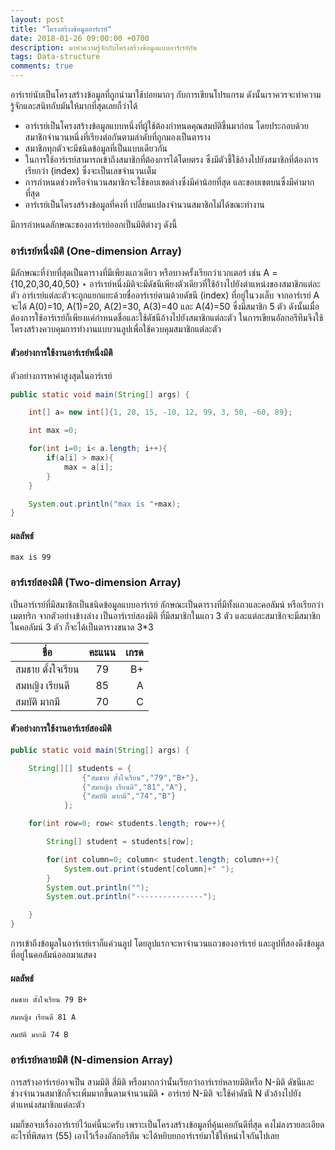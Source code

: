 ```yaml
---
layout: post
title: "โครงสร้างข้อมูลอาร์เรย์"
date: 2018-01-26 09:00:00 +0700
description: มาทำความรู้จักกับโครงสร้างข้อมูลแบบอาร์เรย์กัน
tags: Data-structure
comments: true
---
```

อาร์เรย์นับเป็นโครงสร้างข้อมูลที่ถูกนำมาใช้บ่อยมากๆ กับการเขียนโปรแกรม ดังนั้นเราควรจะทำความรู้จักและสนิทกับมันให้มากที่สุดเลยก็ว่าได้

- อาร์เรย์เป็นโครงสร้างข้อมูลแบบหนึ่งที่ผู้ใช้ต้องกำหนดคุณสมบัติขึ้นมาก่อน โดยประกอบด้วยสมาชิกจำนวนหนึ่งที่เรียงต่อกันตามลำดับที่ถูกมองเป็นตาราง
- สมาชิกทุกตัวจะมีชนิดข้อมูลที่เป็นแบบเดียวกัน
- ในการใช้อาร์เรย์สามารถเข้าถึงสมาชิกที่ต้องการได้โดยตรง ซึ่งมีตัวชี้ใช้อ้างไปยังสมาชิกที่ต้องการเรียกว่า (index) ซึ่งจะเป็นเลขจำนวนเต็ม
- การกำหนดช่วงหรือจำนวนสมาชิกจะใช้ขอบเขตล่างซึ่งมีค่าน้อยที่สุด และขอบเขตบนซึ่งมีค่ามากที่สุด
- อาร์เรย์เป็นโครงสร้างข้อมูลที่คงที่ เปลี่ยนแปลงจำนวนสมาชิกไม่ได้ขณะทำงาน

มีการกำหนดลักษณะของอาร์เรย์ออกเป็นมิติต่างๆ ดังนี้

### อาร์เรย์หนึ่งมิติ (One-dimension Array)
มีลักษณะที่ง่ายที่สุดเป็นตารางที่มีเพียงแถวเดียว หรือบางครั้งเรียกว่าเวกเตอร์ เช่น A = {10,20,30,40,50} ‣ อาร์เรย์หนึ่งมิติจะมีดัชนีเพียงตัวเดียวที่ใช้อ้างไปยังตำแหน่งของสมาชิกแต่ละตัว
อาร์เรย์แต่ละตัวจะถูกแยกแยะด้วยชื่ออาร์เรย์ตามด้วยดัชนี (index) ที่อยู่ในวงเล็บ
จากอาร์เรย์ A จะได้ A(0)=10, A(1)=20, A(2)=30, A(3)=40 และ A(4)=50 ซึ่งมีสมาชิก 5 ตัว
ดังนั้นเมื่อต้องการใช้อาร์เรย์ก็เพียงแค่กำหนดชื่อและใช้ดัชนีอ้างไปยังสมาชิกแต่ละตัว
ในการเขียนอัลกอรึทึมจึงใช้โครงสร้างควบคุมการทำงานแบบวนลูปเพื่อใช้ควบคุมสมาชิกแต่ละตัว

#### ตัวอย่างการใช้งานอาร์เรย์หนึ่งมิติ
ตัวอย่างการหาค่าสูงสุดในอาร์เรย์
```java
public static void main(String[] args) {

    int[] a= new int[]{1, 20, 15, -10, 12, 99, 3, 50, -60, 89};

    int max =0;

	for(int i=0; i< a.length; i++){
		if(a[i] > max){
			max = a[i];
		}
	}

	System.out.println("max is "+max);
}
```
#### ผลลัพธ์
`max is 99`

### อาร์เรย์สองมิติ (Two-dimension Array)
เป็นอาร์เรย์ที่มีสมาชิกเป็นชนิดข้อมูลแบบอาร์เรย์ ลักษณะเป็นตารางที่มีทั้งแถวและคอลัมน์ หรือเรียกว่าเมตทริก จากตัวอย่างข้างล่าง เป็นอาร์เรย์สองมิติ ที่มีสมาชิกในแถว 3 ตัว และแต่ละสมาชิกจะมีสมาชิกในคอลัมน์ 3 ตัว
ก็จะได้เป็นตารางขนาด 3*3

| ชื่อ        | คะแนน           | เกรด  |
| -------------  |:-------------:| -----:|
| สมชาย ตั้งใจเรียน | 79      |   B+ |
| สมหญิง เรียนดี   | 85      |   A |
| สมบัติ มากมี     | 70      |   C |

#### ตัวอย่างการใช้งานอาร์เรย์สองมิติ
```java
public static void main(String[] args) {

	String[][] students = {
				{"สมชาย ตั้งใจเรียน","79","B+"},
				{"สมหญิง เรียนดี","81","A"},
				{"สมบัติ มากมี","74","B"}
			};

	for(int row=0; row< students.length; row++){

		String[] student = students[row];

		for(int column=0; column< student.length; column++){
			System.out.print(student[column]+" ");
		}
		System.out.println("");
		System.out.println("---------------");

	}
}
```

การเข้าถึงข้อมูลในอาร์เรย์เราก็แค่วนลูป โดยลูปแรกจะหาจำนวนแถวของอาร์เรย์ และลูปที่สองดึงข้อมูลที่อยู่ในคอลัมน์ออกมาแสดง

#### ผลลัพธ์
```
สมชาย ตั้งใจเรียน 79 B+

สมหญิง เรียนดี 81 A

สมบัติ มากมี 74 B
```
### อาร์เรย์หลายมิติ (N-dimension Array)

การสร้างอาร์เรย์อาจเป็น สามมิติ สี่มิติ หรือมากกว่านั้นเรียกว่าอาร์เรย์หลายมิติหรือ N-มิติ ดัชนีและช่วงจำนวนสมาชิกก็จะเพิ่มมากขึ้นตามจำนวนมิติ ‣ อาร์เรย์ N-มิติ จะใช้ค่าดัชนี N ตัวอ้างไปยังตำแหน่งสมาชิกแต่ละตัว

ผมก็ขอจบเรื่องอาร์เรย์ไว้แค่นี้นะครับ เพราะเป็นโครงสร้างข้อมูลที่คุ้นเคยกันดีที่สุด คงไม่ลงรายละเอียดอะไรที่พิสดาร (55) เอาไว้เรื่องอัลกอรึทึม จะได้หยิบยกอาร์เรย์มาใช้ให้หนำใจกันไปเลย
